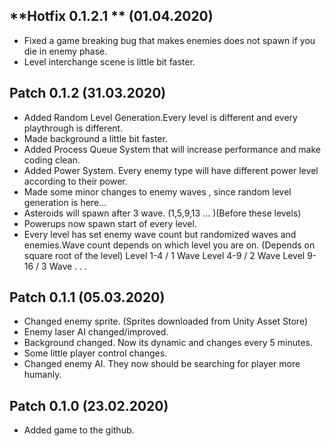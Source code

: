 **Hotfix 0.1.2.1 ** (01.04.2020)
-
- Fixed a game breaking bug that makes enemies does not spawn if you die in enemy phase.
- Level interchange scene is little bit faster.

**Patch 0.1.2** (31.03.2020)
-
- Added Random Level Generation.Every level is different and every playthrough is different.
- Made background a little bit faster.
- Added Process Queue System that will increase performance and make coding clean.
- Added Power System. Every enemy type will have different power level according to their power.
- Made some minor changes to enemy waves , since random level generation is here...
- Asteroids will spawn after 3 wave. (1,5,9,13 ... )(Before these levels)
- Powerups now spawn start of every level.
- Every level has set enemy wave count but randomized waves and enemies.Wave count depends on which level you are on. (Depends on square root of the level)
Level 1-4 / 1 Wave 
Level 4-9 / 2 Wave
Level 9-16 / 3 Wave
.
.
.

**Patch 0.1.1** (05.03.2020)
-
- Changed enemy sprite. (Sprites downloaded from Unity Asset Store)
- Enemy laser AI changed/improved.
- Background changed. Now its dynamic and changes every 5 minutes.
- Some little player control changes.
- Changed enemy AI. They now should be searching for player more humanly.

**Patch 0.1.0** (23.02.2020)
-
- Added game to the github.
